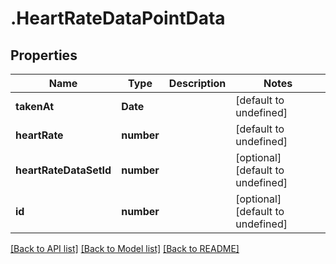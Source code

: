 # .HeartRateDataPointData

## Properties

Name | Type | Description | Notes
------------ | ------------- | ------------- | -------------
**takenAt** | **Date** |  | [default to undefined]
**heartRate** | **number** |  | [default to undefined]
**heartRateDataSetId** | **number** |  | [optional] [default to undefined]
**id** | **number** |  | [optional] [default to undefined]


[[Back to API list]](../README.md#documentation-for-api-endpoints) [[Back to Model list]](../README.md#documentation-for-models) [[Back to README]](../README.md)
